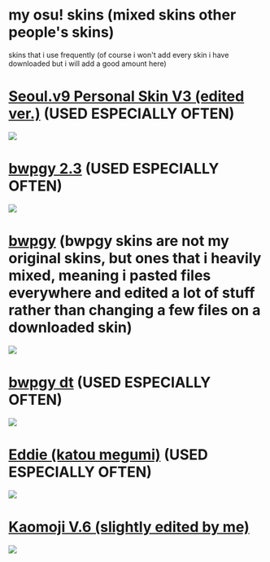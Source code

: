 # my osu! skins (mixed skins other people's skins)
skins that i use frequently (of course i won't add every skin i have downloaded but i will add a good amount here)

# [Seoul.v9 Personal Skin V3 (edited ver.)](https://joofi.s-ul.eu/EnCLB4td) (USED ESPECIALLY OFTEN)
![](https://osu.ppy.sh/ss/11928910)

# [bwpgy 2.3](https://joofi.s-ul.eu/4NgUFUeI) (USED ESPECIALLY OFTEN)
![](https://osu.ppy.sh/ss/11928924)

# [bwpgy](https://joofi.s-ul.eu/NQcKY26W) (bwpgy skins are not my original skins, but ones that i heavily mixed, meaning i pasted files everywhere and edited a lot of stuff rather than changing a few files on a downloaded skin)
![](https://osu.ppy.sh/ss/11929068)

# [bwpgy dt](https://joofi.s-ul.eu/gMStA6OO) (USED ESPECIALLY OFTEN)
![](https://osu.ppy.sh/ss/11929077)

# [Eddie (katou megumi)](https://joofi.s-ul.eu/LmSUTJWX) (USED ESPECIALLY OFTEN)
![](https://osu.ppy.sh/ss/11929041)

# [Kaomoji V.6 (slightly edited by me)](https://joofi.s-ul.eu/MBWFWal5)
![](https://osu.ppy.sh/ss/11928991)
